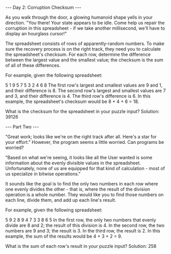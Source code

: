 --- Day 2: Corruption Checksum ---

As you walk through the door, a glowing humanoid shape yells in your direction. "You there! Your state appears to be idle. Come help us repair the corruption in this spreadsheet - if we take another millisecond, we'll have to display an hourglass cursor!"

The spreadsheet consists of rows of apparently-random numbers. To make sure the recovery process is on the right track, they need you to calculate the spreadsheet's checksum. For each row, determine the difference between the largest value and the smallest value; the checksum is the sum of all of these differences.

For example, given the following spreadsheet:

5 1 9 5
7 5 3
2 4 6 8
The first row's largest and smallest values are 9 and 1, and their difference is 8.
The second row's largest and smallest values are 7 and 3, and their difference is 4.
The third row's difference is 6.
In this example, the spreadsheet's checksum would be 8 + 4 + 6 = 18.

What is the checksum for the spreadsheet in your puzzle input?
Solution: 39126

--- Part Two ---

"Great work; looks like we're on the right track after all. Here's a star for your effort." However, the program seems a little worried. Can programs be worried?

"Based on what we're seeing, it looks like all the User wanted is some information about the evenly divisible values in the spreadsheet. Unfortunately, none of us are equipped for that kind of calculation - most of us specialize in bitwise operations."

It sounds like the goal is to find the only two numbers in each row where one evenly divides the other - that is, where the result of the division operation is a whole number. They would like you to find those numbers on each line, divide them, and add up each line's result.

For example, given the following spreadsheet:

5 9 2 8
9 4 7 3
3 8 6 5
In the first row, the only two numbers that evenly divide are 8 and 2; the result of this division is 4.
In the second row, the two numbers are 9 and 3; the result is 3.
In the third row, the result is 2.
In this example, the sum of the results would be 4 + 3 + 2 = 9.

What is the sum of each row's result in your puzzle input?
Solution: 258